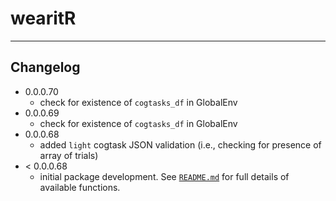 # wearitR
----- 

## Changelog

  - 0.0.0.70
    - check for existence of `cogtasks_df` in GlobalEnv
  - 0.0.0.69
    - check for existence of `cogtasks_df` in GlobalEnv
  - 0.0.0.68
    - added `light` cogtask JSON validation (i.e., checking for presence of array of trials)
  - < 0.0.0.68
    - initial package development. See [`README.md`](`README.md`) for full details of available functions.